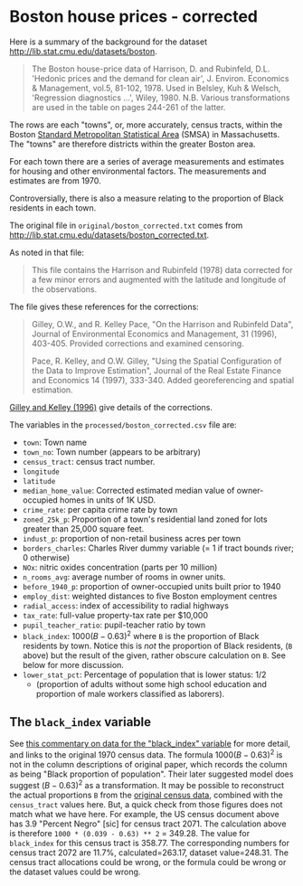 # Boston house prices - corrected

Here is a summary of the background for the dataset
<http://lib.stat.cmu.edu/datasets/boston>.

> The Boston house-price data of Harrison, D. and Rubinfeld, D.L. 'Hedonic
> prices and the demand for clean air', J. Environ. Economics & Management,
> vol.5, 81-102, 1978.   Used in Belsley, Kuh & Welsch, 'Regression
> diagnostics ...', Wiley, 1980.   N.B. Various transformations are used in
> the table on pages 244-261 of the latter.

The rows are each "towns", or, more accurately, census tracts, within the
Boston [Standard Metropolitan Statistical
Area](https://en.wikipedia.org/wiki/Metropolitan_statistical_area) (SMSA) in
Massachusetts.  The "towns" are therefore districts within the greater Boston
area.

For each town there are a series of average measurements and estimates for
housing and other environmental factors.  The measurements and estimates are
from 1970.

Controversially, there is also a measure relating to the proportion of Black
residents in each town.

The original file in `original/boston_corrected.txt` comes from
<http://lib.stat.cmu.edu/datasets/boston_corrected.txt>.

As noted in that file:

> This file contains the Harrison and Rubinfeld (1978) data corrected for
> a few minor errors and augmented with the latitude and longitude of the
> observations.

The file gives these references for the corrections:

> Gilley, O.W., and R. Kelley Pace, "On the Harrison and Rubinfeld Data",
Journal of Environmental Economics and Management, 31 (1996), 403-405.
Provided corrections and examined censoring.
>
> Pace, R. Kelley, and O.W. Gilley, "Using the Spatial Configuration of the
Data to Improve Estimation",  Journal of the Real Estate Finance and Economics
14 (1997), 333-340. Added georeferencing and spatial estimation.

[Gilley and Kelley (1996)](http://www.spatial-statistics.com/pace_manuscripts/jeem_ms_dir/pdf/fin_jeem.pdf) give details of the corrections.

The variables in the `processed/boston_corrected.csv` file are:

* `town`: Town name
* `town_no`: Town number (appears to be arbitrary)
* `census_tract`: census tract number.
* `longitude`
* `latitude`
* `median_home_value`:  Corrected estimated median value of owner-occupied
  homes in units of 1K USD.
* `crime_rate`: per capita crime rate by town
* `zoned_25k_p`: Proportion of a town's residential land zoned for lots
  greater than 25,000 square feet.
* `indust_p`: proportion of non-retail business acres per town
* `borders_charles`: Charles River dummy variable (= 1 if tract bounds river;
  0 otherwise)
* `NOx`: nitric oxides concentration (parts per 10 million)
* `n_rooms_avg`: average number of rooms in owner units.
* `before_1940_p`: proportion of owner-occupied units built prior to 1940
* `employ_dist`: weighted distances to five Boston employment centres
* `radial_access`: index of accessibility to radial highways
* `tax_rate`: full-value property-tax rate per \$10,000
* `pupil_teacher_ratio`: pupil-teacher ratio by town
* `black_index`: $1000(B - 0.63)^2$ where `B` is the proportion of Black
  residents by town.  Notice this is *not* the proportion of Black residents,
  (`B` above) but the result of the given, rather obscure calculation on `B`.  See below for more discussion.
* `lower_stat_pct`: Percentage of population that is lower status: 1/2
  * (proportion of adults without some high school education and proportion of
    male workers classified as laborers).

## The `black_index` variable

See [this commentary on data for the "black_index"
variable](https://medium.com/@docintangible/racist-data-destruction-113e3eff54a8)
for more detail, and links to the original 1970 census data.  The formula
$1000(B - 0.63)^2$  is not in the column descriptions of original paper, which
records the column as being "Black proportion of population".  Their later
suggested model does suggest $(B - 0.63)^2$ as a transformation. It may be
possible to reconstruct the actual proportions `B` from the [original census
data](https://www2.census.gov/library/publications/decennial/1970/phc-1/39204513p3ch05.pdf),
combined with the `census_tract` values here.   But, a quick check from those
figures does not match what we have here.  For example, the US census document
above has 3.9 "Percent Negro" [sic] for census tract 2071.   The calculation
above is therefore `1000 * (0.039 - 0.63) ** 2` = 349.28.  The value for
`black_index` for this census tract is 358.77.  The corresponding numbers for
census tract 2072 are 11.7%, calculated=263.17, dataset value=248.31.  The
census tract allocations could be wrong, or the formula could be wrong or the
dataset values could be wrong.
